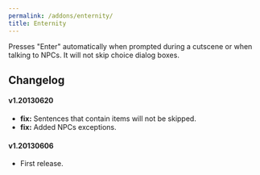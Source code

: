 ```yaml
---
permalink: /addons/enternity/
title: Enternity
---
```


Presses "Enter" automatically when prompted during a cutscene or when talking to NPCs. It will not skip choice dialog boxes.

## Changelog

#### v1.20130620
* **fix:** Sentences that contain items will not be skipped.
* **fix:** Added NPCs exceptions.

#### v1.20130606
* First release.
